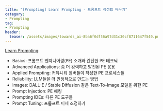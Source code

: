 ```yaml
---
title: "[Prompting] Learn Prompting - 프롬프트 작성법 배우기"
category: 
- Prompting
tag:
- Prompting
header:
  teaser: /assets/images/towards_ai-8ba6f0df56a97d31c30cf8711647f549.png
---
```


[Learn Prompting](https://learnprompting.org/)

* Basics: 프롬프트 엔지니어링(PE) 소개와 간단한 PE 테크닉
* Advanced Applications: 좀 더 강력하고 발전된 PE 응용
* Applied Prompting: 커뮤니티 멤버들이 작성한 PE 프로세스들
* Reliability: LLM들을 더 안정적으로 만드는 방법
* Images: DALL-E / Stable Diffusion 같은 Text-To-Image 모델을 위한 PE
* Prompt Injection: PE 해킹
* Prompting IDEs: 다른 PE 도구들
* Prompt Tuning: 프롬프트 미세 조정하기

